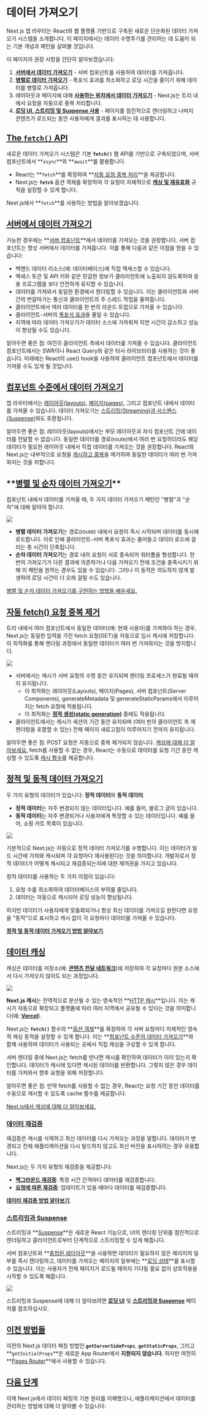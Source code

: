 # 데이터 가져오기

Next.js 앱 라우터는 React와 웹 플랫폼 기반으로 구축된 새로운 단순화된 데이터 가져오기 시스템을 소개합니다. 이 페이지에서는 데이터 수명주기를 관리하는 데 도움이 되는 기본 개념과 패턴을 살펴볼 것입니다.

이 페이지의 권장 사항을 간단히 알아보겠습니다:

1. **[서버에서 데이터 가져오기](https://nextjs.org/docs/app/building-your-application/data-fetching#fetching-data-on-the-server)** - 서버 컴포넌트를 사용하여 데이터를 가져옵니다.
2. **[병렬로 데이터 가져오기](https://nextjs.org/docs/app/building-your-application/data-fetching#parallel-and-sequential-data-fetching)** - 폭포식 효과를 최소화하고 로딩 시간을 줄이기 위해 데이터를 병렬로 가져옵니다.
3. 레이아웃과 페이지에 대해 **[사용하는 위치에서 데이터 가져오기](https://nextjs.org/docs/app/building-your-application/data-fetching#automatic-fetch-request-deduping)** - Next.js는 트리 내에서 요청을 자동으로 중복 처리합니다.
4. **[로딩 UI, 스트리밍 및 Suspense 사용](https://nextjs.org/docs/app/building-your-application/data-fetching#streaming-and-suspense)** - 페이지를 점진적으로 렌더링하고 나머지 콘텐츠가 로드되는 동안 사용자에게 결과를 표시하는 데 사용합니다.

## **[The `fetch()` API](https://nextjs.org/docs/app/building-your-application/data-fetching#the-fetch-api)**

새로운 데이터 가져오기 시스템은 기본 **`fetch()`** 웹 API를 기반으로 구축되었으며, 서버 컴포넌트에서 **`async`**와 **`await`**를 활용합니다.

- React는 **`fetch`**를 확장하여 **[자동 요청 중복 처리](https://nextjs.org/docs/app/building-your-application/data-fetching#automatic-fetch-request-deduping)**을 제공합니다.
- Next.js는 **`fetch`** 옵션 객체를 확장하여 각 요청이 자체적으로 **[캐싱 및 재유효화](https://nextjs.org/docs/app/building-your-application/data-fetching/caching)** 규칙을 설정할 수 있게 합니다.

Next.js에서 **`fetch`**를 사용하는 방법을 알아보겠습니다.

## **[서버에서 데이터 가져오기](https://nextjs.org/docs/app/building-your-application/data-fetching#fetching-data-on-the-server)**

가능한 경우에는 **[서버 컴포넌트](https://nextjs.org/docs/getting-started/react-essentials#server-components)**에서 데이터를 가져오는 것을 권장합니다. 서버 컴포넌트는 항상 서버에서 데이터를 가져옵니다. 이를 통해 다음과 같은 이점을 얻을 수 있습니다:

- 백엔드 데이터 리소스(예: 데이터베이스)에 직접 액세스할 수 있습니다.
- 액세스 토큰 및 API 키와 같은 민감한 정보가 클라이언트에 노출되지 않도록하여 응용 프로그램을 보다 안전하게 유지할 수 있습니다.
- 데이터를 가져와서 동일한 환경에서 렌더링할 수 있습니다. 이는 클라이언트와 서버 간의 번갈아가는 통신과 클라이언트의 주 스레드 작업을 줄여줍니다.
- 클라이언트에서 여러 데이터를 한 번의 라운드 트립으로 가져올 수 있습니다.
- 클라이언트-서버의 [폭포식 효과](https://nextjs.org/docs/app/building-your-application/data-fetching#parallel-and-sequential-data-fetching)을 줄일 수 있습니다.
- 지역에 따라 데이터 가져오기가 데이터 소스에 가까워져 지연 시간이 감소하고 성능이 향상될 수도 있습니다.

알아두면 좋은 점: 여전히 클라이언트 측에서 데이터를 가져올 수 있습니다. 클라이언트 컴포넌트에서는 SWR이나 React Query와 같은 타사 라이브러리를 사용하는 것이 좋습니다. 미래에는 React의 use() hook을 사용하여 클라이언트 컴포넌트에서 데이터를 가져올 수도 있게 될 것입니다.

## **[컴포넌트 수준에서 데이터 가져오기](https://nextjs.org/docs/app/building-your-application/data-fetching#fetching-data-at-the-component-level)**

앱 라우터에서는 [레이아웃(layouts)](https://nextjs.org/docs/app/building-your-application/routing/pages-and-layouts#layouts), [페이지(pages)](https://nextjs.org/docs/app/building-your-application/routing/pages-and-layouts#pages), 그리고 컴포넌트 내에서 데이터를 가져올 수 있습니다. 데이터 가져오기는 [스트리밍(Streaming)과 서스펜스(Suspense)](https://nextjs.org/docs/app/building-your-application/data-fetching#streaming-and-suspense)와도 호환됩니다.

알아두면 좋은 점: 레이아웃(layouts)에서는 부모 레이아웃과 자식 컴포넌트 간에 데이터를 전달할 수 없습니다. 동일한 데이터를 경로(route)에서 여러 번 요청하더라도 해당 데이터가 필요한 레이아웃 내에서 직접 데이터를 가져오는 것을 권장합니다. React와 Next.js는 내부적으로 요청을 [캐시하고 중복](https://nextjs.org/docs/app/building-your-application/data-fetching#automatic-fetch-request-deduping)을 제거하여 동일한 데이터가 여러 번 가져와지는 것을 피합니다.

## \***\*[병렬 및 순차 데이터 가져오기](https://nextjs.org/docs/app/building-your-application/data-fetching#parallel-and-sequential-data-fetching)\*\***

컴포넌트 내에서 데이터를 가져올 때, 두 가지 데이터 가져오기 패턴인 "병렬"과 "순차"에 대해 알아야 합니다.

<img src="./asset/DataFetching/parallel_sequential.png">

- **병렬 데이터 가져오기**는 경로(route) 내에서 요청이 즉시 시작되며 데이터를 동시에 로드합니다. 이로 인해 클라이언트-서버 폭포식 효과는 줄어들고 데이터 로드에 걸리는 총 시간이 단축됩니다.
- **순차 데이터 가져오기**는 경로 내의 요청이 서로 종속되어 워터폴을 형성합니다. 한 번의 가져오기가 다른 결과에 의존하거나 다음 가져오기 전에 조건을 충족시키기 위해 이 패턴을 원하는 경우도 있을 수 있습니다. 그러나 이 동작은 의도하지 않게 발생하여 로딩 시간이 더 오래 걸릴 수도 있습니다.

[병렬 및 순차 데이터 가져오기를 구현하는 방법을 배우세요.](https://nextjs.org/docs/app/building-your-application/data-fetching/fetching#data-fetching-patterns)

## **[자동 fetch() 요청 중복 제거](https://nextjs.org/docs/app/building-your-application/data-fetching#automatic-fetch-request-deduping)**

트리 내에서 여러 컴포넌트에서 동일한 데이터(예: 현재 사용자)를 가져와야 하는 경우, Next.js는 동일한 입력을 가진 fetch 요청(GET)을 자동으로 임시 캐시에 저장합니다. 이 최적화를 통해 렌더링 과정에서 동일한 데이터가 여러 번 가져와지는 것을 방지합니다.

<img src="./asset/DataFetching/request_deduping.png">

- 서버에서는 캐시가 서버 요청의 수명 동안 유지되며 렌더링 프로세스가 완료될 때까지 유지됩니다.
  - 이 최적화는 레이아웃(Layouts), 페이지(Pages), 서버 컴포넌트(Server Components), generateMetadata 및 generateStaticParams에서 이루어지는 fetch 요청에 적용됩니다.
  - 이 최적화는 **[정적 생성(static generation)](https://nextjs.org/docs/app/building-your-application/rendering#static-rendering)** 중에도 적용됩니다.
- 클라이언트에서는 캐시가 세션의 기간 동안 유지되며 (여러 번의 클라이언트 측 재렌더링을 포함할 수 있는) 전체 페이지 새로고침이 이루어지기 전까지 유지됩니다.

알아두면 좋은 점: POST 요청은 자동으로 중복 제거되지 않습니다. [캐싱에 대해 더 알아보세요.](https://nextjs.org/docs/app/building-your-application/data-fetching/caching)
fetch를 사용할 수 없는 경우, React는 수동으로 데이터를 요청 기간 동안 캐싱할 수 있도록 [캐시 함수](https://nextjs.org/docs/app/building-your-application/data-fetching/caching#react-cache)를 제공합니다.

## **[정적 및 동적 데이터 가져오기](https://nextjs.org/docs/app/building-your-application/data-fetching#static-and-dynamic-data-fetching)**

두 가지 유형의 데이터가 있습니다: **정적 데이터**와 **동적 데이터**.

- **정적 데이터**는 자주 변경되지 않는 데이터입니다. 예를 들어, 블로그 글이 있습니다.
- **동적 데이터**는 자주 변경되거나 사용자에게 특정할 수 있는 데이터입니다. 예를 들어, 쇼핑 카트 목록이 있습니다.

<img src="./asset/DataFetching/static_dynamic.png">

기본적으로 Next.js는 자동으로 정적 데이터 가져오기를 수행합니다. 이는 데이터가 빌드 시간에 가져와 캐시되며 각 요청마다 재사용된다는 것을 의미합니다. 개발자로서 정적 데이터가 어떻게 캐시되고 재검증되는지에 대한 제어권을 가지고 있습니다.

정적 데이터를 사용하는 두 가지 이점이 있습니다:

1. 요청 수를 최소화하여 데이터베이스의 부하를 줄입니다.
2. 데이터는 자동으로 캐시되어 로딩 성능이 향상됩니다.

하지만 데이터가 사용자에게 맞춤화되거나 항상 최신 데이터를 가져오길 원한다면 요청을 "동적"으로 표시하고 캐시 없이 각 요청마다 데이터를 가져올 수 있습니다.

**[정적 및 동적 데이터 가져오기 방법 알아보기](https://nextjs.org/docs/app/building-your-application/data-fetching/fetching#static-data-fetching)**.

## **[데이터 캐싱](https://nextjs.org/docs/app/building-your-application/data-fetching#caching-data)**

캐싱은 데이터를 저장소(예: **[콘텐츠 전달 네트워크](https://vercel.com/docs/concepts/edge-network/overview)**)에 저장하여 각 요청마다 원본 소스에서 다시 가져오지 않아도 되는 과정입니다.

<img src="./asset/DataFetching/caching_data.png">

**Next.js 캐시**는 전역적으로 분산될 수 있는 영속적인 **[HTTP 캐시](https://developer.mozilla.org/en-US/docs/Web/HTTP/Caching)**입니다. 이는 캐시가 자동으로 확장되고 플랫폼에 따라 여러 지역에서 공유될 수 있다는 것을 의미합니다(예: **[Vercel](https://vercel.com/docs/concepts/next.js/overview)**).

Next.js는 **`fetch()`** 함수의 **[옵션 객체](https://developer.mozilla.org/en-US/docs/Web/API/fetch#:~:text=preflight%20requests.-,cache,-A%20string%20indicating)**를 확장하여 각 서버 요청마다 자체적인 영속적 캐싱 동작을 설정할 수 있게 합니다. 이는 **[컴포넌트 수준의 데이터 가져오기](https://nextjs.org/docs/app/building-your-application/data-fetching#fetching-data-at-the-component-level)**와 함께 사용하여 데이터가 사용되는 곳에서 직접 캐싱을 구성할 수 있게 합니다.

서버 렌더링 중에 Next.js는 fetch를 만나면 캐시를 확인하여 데이터가 이미 있는지 확인합니다. 데이터가 캐시에 있다면 캐시된 데이터를 반환합니다. 그렇지 않은 경우 데이터를 가져와서 향후 요청을 위해 저장합니다.

알아두면 좋은 점: 만약 fetch를 사용할 수 없는 경우, React는 요청 기간 동안 데이터를 수동으로 캐시할 수 있도록 cache 함수를 제공합니다.

[Next.js에서 캐싱에 대해 더 알아보세요.](https://nextjs.org/docs/app/building-your-application/data-fetching/caching)

### **[데이터 재검증](https://nextjs.org/docs/app/building-your-application/data-fetching#revalidating-data)**

재검증은 캐시를 삭제하고 최신 데이터를 다시 가져오는 과정을 말합니다. 데이터가 변경되고 전체 애플리케이션을 다시 빌드하지 않고도 최신 버전을 표시하려는 경우 유용합니다.

Next.js는 두 가지 유형의 재검증을 제공합니다:

- **[백그라운드 재검증](https://nextjs.org/docs/app/building-your-application/data-fetching/revalidating#background-revalidation)**: 특정 시간 간격마다 데이터를 재검증합니다.
- **[요청에 따른 재검증](https://nextjs.org/docs/app/building-your-application/data-fetching/revalidating#on-demand-revalidation)**: 업데이트가 있을 때마다 데이터를 재검증합니다.

**[데이터 재검증 방법 알아보기](https://nextjs.org/docs/app/building-your-application/data-fetching/revalidating)**.

### **[스트리밍과 Suspense](https://nextjs.org/docs/app/building-your-application/data-fetching#streaming-and-suspense)**

스트리밍과 **[Suspense](https://react.dev/reference/react/Suspense)**은 새로운 React 기능으로, UI의 렌더링 단위를 점진적으로 렌더링하고 클라이언트로부터 단계적으로 스트리밍할 수 있게 해줍니다.

서버 컴포넌트와 **[중첩된 레이아웃](https://nextjs.org/docs/app/building-your-application/routing/pages-and-layouts)**을 사용하면 데이터가 필요하지 않은 페이지의 일부를 즉시 렌더링하고, 데이터를 가져오는 페이지의 일부에는 **[로딩 상태](https://nextjs.org/docs/app/building-your-application/routing/loading-ui-and-streaming)**를 표시할 수 있습니다. 이는 사용자가 전체 페이지가 로드될 때까지 기다릴 필요 없이 상호작용을 시작할 수 있도록 해줍니다.

<img src="./asset/DataFetching/streaming_suspense.png">

스트리밍과 Suspense에 대해 더 알아보려면 **[로딩 UI](https://nextjs.org/docs/app/building-your-application/routing/loading-ui-and-streaming)** 및 **[스트리밍과 Suspense](https://nextjs.org/docs/app/building-your-application/data-fetching#streaming-and-suspense)** 페이지를 참조하십시오.

## **[이전 방법들](https://nextjs.org/docs/app/building-your-application/data-fetching#old-methods)**

이전의 Next.js 데이터 페칭 방법인 **`getServerSideProps`**, **`getStaticProps`**, 그리고 **`getInitialProps`**은 새로운 App Router에서 **지원되지 않습니다**. 하지만 여전히 **[Pages Router](https://nextjs.org/docs/pages/building-your-application/data-fetching)**에서 사용할 수 있습니다.

## **[다음 단계](https://nextjs.org/docs/app/building-your-application/data-fetching#next-steps)**

이제 Next.js에서 데이터 페칭의 기본 원리를 이해했으니, 애플리케이션에서 데이터를 관리하는 방법에 대해 더 알아볼 수 있습니다:
